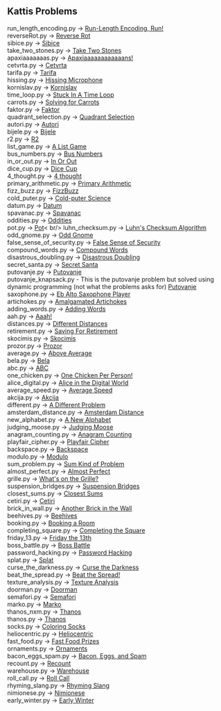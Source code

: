 ## Kattis Problems

run_length_encoding.py -> [Run-Length Encoding, Run!](https://open.kattis.com/problems/runlengthencodingrun)<br />
reverseRot.py -> [Reverse Rot](https://open.kattis.com/problems/reverserot)<br />
sibice.py -> [Sibice](https://open.kattis.com/problems/sibice)<br />
take_two_stones.py -> [Take Two Stones](https://open.kattis.com/problems/twostones)<br />
apaxiaaaaaaas.py -> [Apaxiaaaaaaaaaaaans!](https://open.kattis.com/problems/apaxiaaans)<br />
cetvrta.py -> [Cetvrta](https://open.kattis.com/problems/cetvrta)<br />
tarifa.py -> [Tarifa](https://open.kattis.com/problems/tarifa)<br />
hissing.py -> [Hissing Microphone](https://open.kattis.com/problems/hissingmicrophone)<br />
kornislav.py -> [Kornislav](https://open.kattis.com/problems/kornislav)<br />
time_loop.py -> [Stuck In A Time Loop](https://open.kattis.com/problems/timeloop)<br />
carrots.py -> [Solving for Carrots](https://open.kattis.com/problems/carrots)<br />
faktor.py -> [Faktor](https://open.kattis.com/problems/faktor)<br />
quadrant_selection.py -> [Quadrant Selection](https://open.kattis.com/problems/quadrant)<br />
autori.py -> [Autori](https://open.kattis.com/problems/autori)<br />
bijele.py -> [Bijele](https://open.kattis.com/problems/bijele)<br />
r2.py -> [R2](https://open.kattis.com/problems/r2)<br />
list_game.py -> [A List Game](https://open.kattis.com/problems/listgame)<br />
bus_numbers.py -> [Bus Numbers](https://open.kattis.com/problems/busnumbers2)<br />
in_or_out.py -> [In Or Out](https://open.kattis.com/problems/mandelbrot)<br />
dice_cup.py -> [Dice Cup](https://open.kattis.com/problems/dicecup)<br />
4_thought.py -> [4 thought](https://open.kattis.com/problems/4thought)<br />
primary_arithmetic.py -> [Primary Arithmetic](https://open.kattis.com/problems/primaryarithmetic)<br />
fizz_buzz.py -> [FizzBuzz](https://open.kattis.com/problems/fizzbuzz)<br />
cold_puter.py -> [Cold-puter Science](https://open.kattis.com/problems/cold)<br />
datum.py -> [Datum](https://open.kattis.com/problems/datum)<br />
spavanac.py -> [Spavanac](https://open.kattis.com/problems/spavanac)<br />
oddities.py -> [Oddities](https://open.kattis.com/problems/oddities)<br />
pot.py -> [Pot](https://open.kattis.com/problems/pot)< br/>
luhn_checksum.py -> [Luhn's Checksum Algorithm](https://open.kattis.com/problems/luhnchecksum)<br />
odd_gnome.py -> [Odd Gnome](https://open.kattis.com/problems/oddgnome)<br />
false_sense_of_security.py -> [False Sense of Security](https://open.kattis.com/problems/falsesecurity)<br />
compound_words.py -> [Compound Words](https://open.kattis.com/problems/compoundwords)<br />
disastrous_doubling.py -> [Disastrous Doubling](https://open.kattis.com/problems/disastrousdoubling)<br />
secret_santa.py -> [Secret Santa](https://open.kattis.com/problems/secretsanta)<br />
putovanje.py -> [Putovanje](https://open.kattis.com/problems/putovanje)<br />
putovanje_knapsack.py - This is the putovanje problem but solved using dynamic programming (not what the problems asks for) [Putovanje](https://open.kattis.com/problems/putovanjehttps://open.kattis.com/problems/putovanje)<br />
saxophone.py -> [Eb Alto Saxophone Player](https://open.kattis.com/problems/saxophone)<br />
artichokes.py -> [Amalgamated Artichokes](https://open.kattis.com/problems/artichoke)<br />
adding_words.py -> [Adding Words](https://open.kattis.com/problems/addingwords)<br />
aah.py -> [Aaah!](https://open.kattis.com/problems/aaah)<br />
distances.py -> [Different Distances](https://open.kattis.com/problems/differentdistances)<br />
retirement.py -> [Saving For Retirement](https://open.kattis.com/problems/savingforretirement)<br />
skocimis.py -> [Skocimis](https://open.kattis.com/problems/skocimis)<br />
prozor.py -> [Prozor](https://open.kattis.com/problems/prozor)<br />
average.py -> [Above Average](https://open.kattis.com/problems/aboveaverage)<br />
bela.py -> [Bela](https://open.kattis.com/problems/bela)<br />
abc.py -> [ABC](https://open.kattis.com/problems/abc)<br />
one_chicken.py -> [One Chicken Per Person!](https://open.kattis.com/problems/onechicken)<br />
alice_digital.py -> [Alice in the Digital World](https://open.kattis.com/problems/alicedigital)<br />
average_speed.py -> [Average Speed](https://open.kattis.com/problems/averagespeed)<br />
akcija.py -> [Akcija](https://open.kattis.com/problems/akcija)<br />
different.py -> [A Different Problem](https://open.kattis.com/problems/different)<br />
amsterdam_distance.py -> [Amsterdam Distance](https://open.kattis.com/problems/amsterdamdistancehttps://open.kattis.com/problems/amsterdamdistance)<br />
new_alphabet.py -> [A New Alphabet](https://open.kattis.com/problems/anewalphabet)<br />
judging_moose.py -> [Judging Moose](https://open.kattis.com/problems/judgingmoose)<br />
anagram_counting.py -> [Anagram Counting](https://open.kattis.com/problems/anagramcounting)<br />
playfair_cipher.py -> [Playfair Cipher](https://open.kattis.com/problems/playfair)<br />
backspace.py -> [Backspace](https://open.kattis.com/problems/backspace)<br />
modulo.py -> [Modulo](https://open.kattis.com/problems/modulo)<br />
sum_problem.py -> [Sum Kind of Problem](https://open.kattis.com/problems/sumkindofproblem)<br />
almost_perfect.py -> [Almost Perfect](https://open.kattis.com/problems/almostperfect)<br />
grille.py -> [What's on the Grille?](https://open.kattis.com/problems/grille)<br />
suspension_bridges.py -> [Suspension Bridges](https://open.kattis.com/problems/suspensionbridges)<br />
closest_sums.py -> [Closest Sums](https://open.kattis.com/problems/closestsums)<br />
cetiri.py -> [Cetiri](https://open.kattis.com/problems/cetiri)<br />
brick_in_wall.py -> [Another Brick in the Wall](https://open.kattis.com/problems/anotherbrick)<br />
beehives.py -> [Beehives](https://open.kattis.com/problems/beehives)<br />
booking.py -> [Booking a Room](https://open.kattis.com/problems/bookingaroom)<br />
completing_square.py -> [Completing the Square](https://open.kattis.com/problems/completingthesquare)<br />
friday_13.py -> [Friday the 13th](https://open.kattis.com/problems/friday)<br />
boss_battle.py -> [Boss Battle](https://open.kattis.com/problems/bossbattle)<br />
password_hacking.py -> [Password Hacking](https://open.kattis.com/problems/password)<br />
splat.py -> [Splat](https://open.kattis.com/problems/splat)<br />
curse_the_darkness.py -> [Curse the Darkness](https://open.kattis.com/problems/cursethedarkness)<br />
beat_the_spread.py -> [Beat the Spread!](https://open.kattis.com/problems/beatspread)<br />
texture_analysis.py -> [Texture Analysis](https://open.kattis.com/problems/textureanalysis)<br />
doorman.py -> [Doorman](https://open.kattis.com/problems/doorman)<br />
semafori.py -> [Semafori](https://open.kattis.com/problems/semafori)<br />
marko.py -> [Marko](https://open.kattis.com/problems/marko)<br />
thanos_nxm.py -> [Thanos](https://open.kattis.com/problems/thanos)<br />
thanos.py -> [Thanos](https://open.kattis.com/problems/thanos)<br />
socks.py -> [Coloring Socks](https://open.kattis.com/problems/color)<br />
heliocentric.py -> [Heliocentric](https://open.kattis.com/problems/heliocentric)<br />
fast_food.py -> [Fast Food Prizes](https://open.kattis.com/problems/fastfood)<br />
ornaments.py -> [Ornaments](https://open.kattis.com/problems/ornaments)<br />
bacon_eggs_spam.py -> [Bacon, Eggs, and Spam](https://open.kattis.com/problems/baconeggsandspam)<br />
recount.py -> [Recount](https://open.kattis.com/problems/recount)<br />
warehouse.py -> [Warehouse](https://open.kattis.com/problems/warehouse)<br />
roll_call.py -> [Roll Call](https://open.kattis.com/problems/rollcall)<br />
rhyming_slang.py -> [Rhyming Slang](https://open.kattis.com/problems/rhyming)<br />
nimionese.py -> [Nimionese](https://open.kattis.com/problems/nimionese)<br />
early_winter.py -> [Early Winter](https://open.kattis.com/problems/earlywinter)